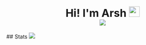 <div align="center">
 <h1>
 Hi! I'm Arsh <img src="https://media.giphy.com/media/hvRJCLFzcasrR4ia7z/giphy.gif" width="28" />
  <div>
  <img src="https://pronoun.cyou/x/y?subject=He&object=Him&height=20"> 
  </div>
 </h1>

 
</div>
## Stats
<img src="https://github-readme-stats.vercel.app/api?username=arshxyz&show_icons=true&title_color=00de12&icon_color=79ff97&text_color=ffffff&bg_color=0d1117&hide_border=true" />
